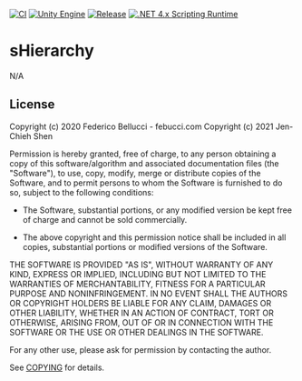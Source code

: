 [![CI](https://github.com/jcs090218/sHierarchy/actions/workflows/build.yml/badge.svg)](https://github.com/jcs090218/sHierarchy/actions/workflows/build.yml)
[![Unity Engine](https://img.shields.io/badge/unity-2021.1.1f1-black.svg?style=flat&logo=unity&cacheSeconds=2592000)](https://unity3d.com/get-unity/download/archive)
[![Release](https://img.shields.io/github/release/jcs090218/sHierarchy.svg?logo=github)](https://github.com/jcs090218/sHierarchy/releases/latest)
[![.NET 4.x Scripting Runtime](https://img.shields.io/badge/.NET-4.x-blueviolet.svg?style=flat&cacheSeconds=2592000)](https://docs.unity3d.com/2018.3/Documentation/Manual/ScriptingRuntimeUpgrade.html)

# sHierarchy

N/A

## License

Copyright (c) 2020 Federico Bellucci - febucci.com
Copyright (c) 2021 Jen-Chieh Shen

Permission is hereby granted, free of charge, to any person obtaining a copy of this software/algorithm and associated
documentation files (the "Software"), to use, copy, modify, merge or distribute copies of the Software, and to permit
persons to whom the Software is furnished to do so, subject to the following conditions:

- The Software, substantial portions, or any modified version be kept free of charge and cannot be sold commercially.

- The above copyright and this permission notice shall be included in all copies, substantial portions or modified
versions of the Software.

THE SOFTWARE IS PROVIDED "AS IS", WITHOUT WARRANTY OF ANY KIND, EXPRESS OR IMPLIED, INCLUDING BUT NOT LIMITED TO THE
WARRANTIES OF MERCHANTABILITY, FITNESS FOR A PARTICULAR PURPOSE AND NONINFRINGEMENT. IN NO EVENT SHALL THE AUTHORS OR
COPYRIGHT HOLDERS BE LIABLE FOR ANY CLAIM, DAMAGES OR OTHER LIABILITY, WHETHER IN AN ACTION OF CONTRACT, TORT OR
OTHERWISE, ARISING FROM, OUT OF OR IN CONNECTION WITH THE SOFTWARE OR THE USE OR OTHER DEALINGS IN THE SOFTWARE.

For any other use, please ask for permission by contacting the author.

See [COPYING](https://github.com/jcs090218/sHierarchy/blob/master/COPYING) for details.
